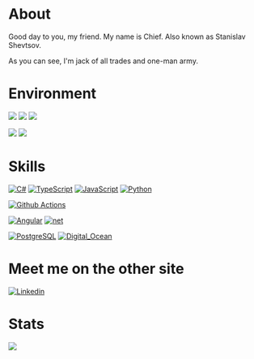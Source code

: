 # About
Good day to you, my friend.
My name is Chief. Also known as Stanislav Shevtsov.

As you can see, I'm jack of all trades and one-man army.

# Environment 
[![](https://img.shields.io/badge/OS-Windows-informational?style=flat&logo=windows&logoColor=white&color=611e23)](https://www.microsoft.com/en-us/windows)
[![](https://img.shields.io/badge/OS-macOS-informational?style=flat&logo=apple&logoColor=white&color=611e23)](https://www.apple.com/macos/)
[![](https://img.shields.io/badge/OS-Ubuntu-informational?style=flat&logo=Ubuntu&logoColor=white&color=611e23)](https://ubuntu.com/)

[![](https://img.shields.io/badge/IDE-Visual%20Studio-informational?style=flat&logo=Visual%20Studio&logoColor=white&color=611e23)](https://visualstudio.microsoft.com/)
[![](https://img.shields.io/badge/Editor-Visual%20Studio%20Code-informational?style=flat&logo=Visual%20Studio&logoColor=white&color=611e23)](https://code.visualstudio.com/)

# Skills
[![C#](https://img.shields.io/badge/Language-C%23-informational?style=flat&logo=C-Sharp&logoColor=white&color=611e23)](https://github.com/search?q=user%3AChiefNoir+csharp)
[![TypeScript](https://img.shields.io/badge/Language-TypeScript-informational?style=flat&logo=TypeScript&logoColor=white&color=611e23)](https://github.com/search?q=user%3AChiefNoir+TypeScript)
[![JavaScript](https://img.shields.io/badge/Language-JavaScript-informational?style=flat&logo=JavaScript&logoColor=white&color=611e23)](https://github.com/search?q=user%3AChiefNoir+JavaScript)
[![Python](https://img.shields.io/badge/Language-Python-informational?style=flat&logo=Python&logoColor=white&color=611e23)](https://github.com/search?q=user%3AChiefNoir+Python)

[![Github Actions](https://img.shields.io/badge/CI-Github%20Actions-2088FF?style=flat&logo=Github-Actions&logoColor=white&color=611e23)](https://github.com/search?q=user%3AChiefNoir+github-actions)

[![Angular](https://img.shields.io/badge/Framework-Angular-informational?style=flat&logo=Angular&logoColor=white&color=611e23)](https://github.com/search?q=user%3AChiefNoir+angular)
[![net](https://img.shields.io/badge/Framework-.Net%20Core-informational?style=flat&logo=dotnetcore&logoColor=white&color=611e23)](https://code.visualstudio.com/)

[![PostgreSQL](https://img.shields.io/badge/Database-PostgreSQL-informational?style=flat&logo=postgresql&logoColor=white&color=611e23)](https://github.com/search?q=user%3AChiefNoir+postgresql)
[![Digital_Ocean](https://img.shields.io/badge/Cloud-Digital_Ocean-informational?style=flat&logo=Digital_Ocean&logoColor=white&color=611e23)](https://cloud.digitalocean.com)


# Meet me on the other site
[![Linkedin](https://img.shields.io/badge/Chief-blue?style=flat&logo=Linkedin&logoColor=white)](https://www.linkedin.com/in/stshevtsov/?locale=en_US)


# Stats
<a href="https://github.com/ChiefNoir/ChiefNoir">
  <img src="https://github-readme-stats.vercel.app/api/top-langs/?username=chiefnoir&langs_count=10&layout=compact" />
</a>
